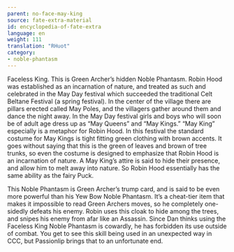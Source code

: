 ```yaml
---
parent: no-face-may-king
source: fate-extra-material
id: encyclopedia-of-fate-extra
language: en
weight: 111
translation: "RHuot"
category:
- noble-phantasm
---
```


Faceless King.
This is Green Archer’s hidden Noble Phantasm.
Robin Hood was established as an incarnation of nature, and treated as such and celebrated in the May Day festival which succeeded the traditional Celt Beltane Festival (a spring festival).
In the center of the village there are pillars erected called May Poles, and the villagers gather around them and dance the night away. In the May Day festival girls and boys who will soon be of adult age dress up as “May Queens” and “May Kings.”
“May King” especially is a metaphor for Robin Hood.
In this festival the standard costume for May Kings is tight fitting green clothing with brown accents. It goes without saying that this is the green of leaves and brown of tree trunks, so even the costume is designed to emphasize that Robin Hood is an incarnation of nature.
A May King’s attire is said to hide their presence, and allow him to melt away into nature. So Robin Hood essentially has the same ability as the fairy Puck.

This Noble Phantasm is Green Archer’s trump card, and is said to be even more powerful than his Yew Bow Noble Phantasm. It’s a cheat-tier item that makes it impossible to read Green Archers moves, so he completely one-sidedly defeats his enemy.
Robin uses this cloak to hide among the trees, and snipes his enemy from afar like an Assassin.
Since Dan thinks using the Faceless King Noble Phantasm is cowardly, he has forbidden its use outside of combat.
You get to see this skill being used in an unexpected way in CCC, but Passionlip brings that to an unfortunate end.

